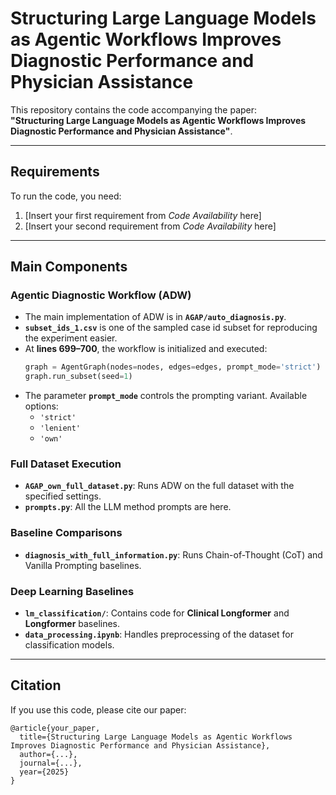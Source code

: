 # Structuring Large Language Models as Agentic Workflows Improves Diagnostic Performance and Physician Assistance

This repository contains the code accompanying the paper:  
**"Structuring Large Language Models as Agentic Workflows Improves Diagnostic Performance and Physician Assistance"**.  

---

## Requirements
To run the code, you need:  
1. [Insert your first requirement from *Code Availability* here]  
2. [Insert your second requirement from *Code Availability* here]  

---

## Main Components

### Agentic Diagnostic Workflow (ADW)
- The main implementation of ADW is in **`AGAP/auto_diagnosis.py`**.
- **`subset_ids_1.csv`**  is one of the sampled case id subset for reproducing the experiment easier.
- At **lines 699–700**, the workflow is initialized and executed:  
  ```python
  graph = AgentGraph(nodes=nodes, edges=edges, prompt_mode='strict')
  graph.run_subset(seed=1)
  ```
- The parameter **`prompt_mode`** controls the prompting variant. Available options:  
  - `'strict'`  
  - `'lenient'`  
  - `'own'`  

### Full Dataset Execution
- **`AGAP_own_full_dataset.py`**: Runs ADW on the full dataset with the specified settings.
- **`prompts.py`**: All the LLM method prompts are here.

### Baseline Comparisons
- **`diagnosis_with_full_information.py`**: Runs Chain-of-Thought (CoT) and Vanilla Prompting baselines.  

### Deep Learning Baselines
- **`lm_classification/`**: Contains code for **Clinical Longformer** and **Longformer** baselines.  
- **`data_processing.ipynb`**: Handles preprocessing of the dataset for classification models.  

---

## Citation
If you use this code, please cite our paper:  
```
@article{your_paper,
  title={Structuring Large Language Models as Agentic Workflows Improves Diagnostic Performance and Physician Assistance},
  author={...},
  journal={...},
  year={2025}
}
